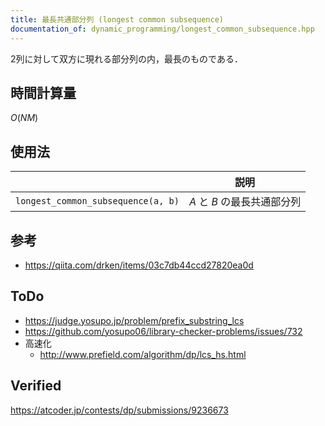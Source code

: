 ```yaml
---
title: 最長共通部分列 (longest common subsequence)
documentation_of: dynamic_programming/longest_common_subsequence.hpp
---
```


2列に対して双方に現れる部分列の内，最長のものである．


## 時間計算量

$O(NM)$


## 使用法

||説明|
|:--:|:--:|
|`longest_common_subsequence(a, b)`|$A$ と $B$ の最長共通部分列|


## 参考

- https://qiita.com/drken/items/03c7db44ccd27820ea0d


## ToDo

- https://judge.yosupo.jp/problem/prefix_substring_lcs
- https://github.com/yosupo06/library-checker-problems/issues/732
- 高速化
  - http://www.prefield.com/algorithm/dp/lcs_hs.html


## Verified

https://atcoder.jp/contests/dp/submissions/9236673
